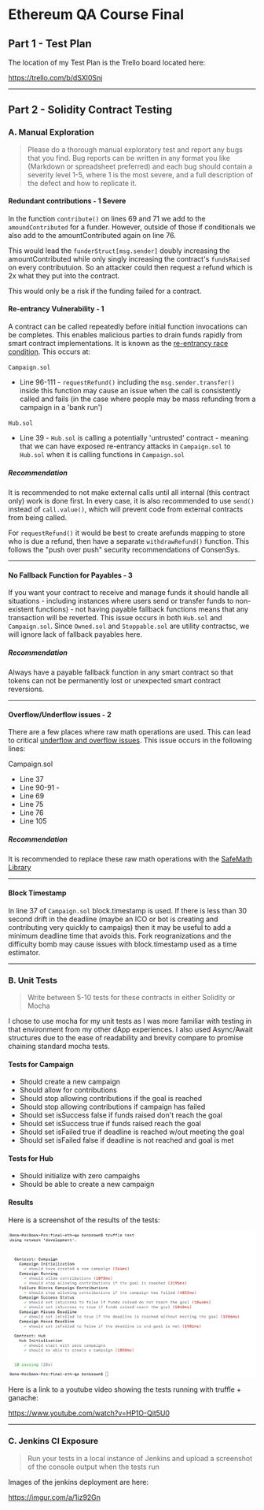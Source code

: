 # Ethereum QA Course Final

## Part 1 - Test Plan

The location of my Test Plan is the Trello board located here:

https://trello.com/b/dSXl0Snj

---

## Part 2 - Solidity Contract Testing

### A. Manual Exploration

> Please do a thorough manual exploratory test and report any bugs that you find. Bug reports can be written in any format you like (Markdown or spreadsheet preferred) and each bug should contain a severity level 1-5, where 1 is the most severe, and a full description of the defect and how to replicate it.

#### Redundant contributions - 1 Severe

In the function `contribute()` on lines 69 and 71 we add to the `amoundContributed` for a funder. However, outside of those if conditionals we also add to the amountContributed again on line 76. 

This would lead the `funderStruct[msg.sender]` doubly increasing the amountContributed while only singly increasing the contract's `fundsRaised` on every contributuion. So an attacker could then request a refund which is 2x what they put into the contract. 

This would only be a risk if the funding failed for a contract.

#### Re-entrancy Vulnerability - 1

A contract can be called repeatedly before initial function invocations can be completes. This enables malicious parties to drain funds rapidly from smart contract implementations. It is known as the [re-entrancy race condition](https://consensys.github.io/smart-contract-best-practices/known_attacks/#reentrancy). This occurs at:

`Campaign.sol`

* Line 96-111 - `requestRefund()` including the `msg.sender.transfer()` inside this function may cause an issue when the call is consistently called and fails (in the case where people may be mass refunding from a campaign in a 'bank run')

`Hub.sol`

* Line 39 - `Hub.sol` is calling a potentially 'untrusted' contract - meaning that we can have exposed re-entrancy attacks in `Campaign.sol` to `Hub.sol` when it is calling functions in `Campaign.sol`

##### Recommendation

It is recommended to not make external calls until all internal (this contract only) work is done first. In every case, it is also recommended to use `send()` instead of `call.value()`, which will prevent code from external contracts from being called.

For `requestRefund()` it would be best to create arefunds mapping to store who is due a refund, then have a separate `withdrawRefund()` function. This follows the "push over push" security recommendations of ConsenSys.

---

#### No Fallback Function for Payables - 3

If you want your contract to receive and manage funds it should handle all situations - including instances where users send or transfer funds to non-existent functions) - not having payable fallback functions means that any transaction will be reverted. This issue occurs in both `Hub.sol` and `Campaign.sol`. Since `Owned.sol` and `Stoppable.sol` are utility contractsc, we will ignore lack of fallback payables here.

##### Recommendation

Always have a payable fallback function in any smart contract so that tokens can not be permanently lost or unexpected smart contract reversions.

---

#### Overflow/Underflow issues -  2

There are a few places where raw math operations are used. This can lead to critical [underflow and overflow issues](https://consensys.github.io/smart-contract-best-practices/known_attacks/#integer-overflow-and-underflow). This issue occurs in the following lines:

Campaign.sol

* Line 37
* Line 90-91 - 
* Line 69
* Line 75
* Line 76
* Line 105

##### Recommendation

It is recommended to replace these raw math operations with the [SafeMath Library](https://github.com/OpenZeppelin/openzeppelin-solidity/blob/master/contracts/math/SafeMath.sol)

---

#### Block Timestamp

In line 37 of `Campaign.sol` block.timestamp is used. If there is less than 30 second drift in the deadline (maybe an ICO or bot is creating and contributing very quickly to campaigs) then it may be useful to add a minimum deadline time that avoids this. Fork reogranizations and the difficulty bomb may cause issues with block.timestamp used as a time estimator.

---

### B. Unit Tests

> Write between 5-10 tests for these contracts in either Solidity or Mocha

I chose to use mocha for my unit tests as I was more familiar with testing in that environment from my other dApp experiences. I also used Async/Await structures due to the ease of readability and brevity compare to promise chaining standard mocha tests.

#### Tests for Campaign

* Should create a new campaign
* Should allow for contributions
* Should stop allowing contributions if the goal is reached
* Should stop allowing contributions if campaign has failed
* Should set isSuccess false if funds raised don't reach the goal
* Should set isSuccess true if funds raised reach the goal
* Should set isFailed true if deadline is reached w/out meeting the goal
* Should set isFailed false if deadline is not reached and goal is met

#### Tests for Hub

* Should initialize with zero campaighs
* Should be able to create a new campaign

#### Results

Here is a screenshot of the results of the tests:

![Image of test results](mocha-test.png)

Here is a link to a youtube video showing the tests running with truffle + ganache:

https://www.youtube.com/watch?v=HP1O-Qit5U0

---

### C. Jenkins CI Exposure

> Run your tests in a local instance of Jenkins and upload a screenshot of the console output when the tests run


Images of the  jenkins deployment are here:

https://imgur.com/a/1iz92Gn